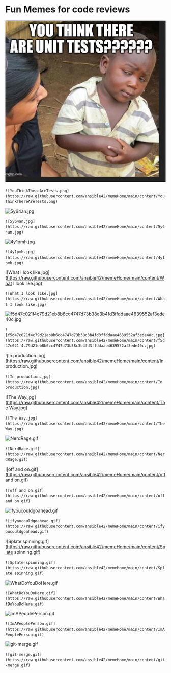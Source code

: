# Fun Memes for code reviews 
 
 
 
 ![YouThinkThereAreTests.png](https://raw.githubusercontent.com/ansible42/memeHome/main/content/YouThinkThereAreTests.png)
 
 ```![YouThinkThereAreTests.png](https://raw.githubusercontent.com/ansible42/memeHome/main/content/YouThinkThereAreTests.png)```  
 
 ![5y64an.jpg](https://raw.githubusercontent.com/ansible42/memeHome/main/content/5y64an.jpg)
 
 ```![5y64an.jpg](https://raw.githubusercontent.com/ansible42/memeHome/main/content/5y64an.jpg)```  
 
 ![4y1pmh.jpg](https://raw.githubusercontent.com/ansible42/memeHome/main/content/4y1pmh.jpg)
 
 ```![4y1pmh.jpg](https://raw.githubusercontent.com/ansible42/memeHome/main/content/4y1pmh.jpg)```  
 
 ![What I look like.jpg](https://raw.githubusercontent.com/ansible42/memeHome/main/content/What I look like.jpg)
 
 ```![What I look like.jpg](https://raw.githubusercontent.com/ansible42/memeHome/main/content/What I look like.jpg)```  
 
 ![f5d47c021f4c79d21eb8b6cc4747d73b38c3b4fd3ffddaae4639552af3ede40c.jpg](https://raw.githubusercontent.com/ansible42/memeHome/main/content/f5d47c021f4c79d21eb8b6cc4747d73b38c3b4fd3ffddaae4639552af3ede40c.jpg)
 
 ```![f5d47c021f4c79d21eb8b6cc4747d73b38c3b4fd3ffddaae4639552af3ede40c.jpg](https://raw.githubusercontent.com/ansible42/memeHome/main/content/f5d47c021f4c79d21eb8b6cc4747d73b38c3b4fd3ffddaae4639552af3ede40c.jpg)```  
 
 ![In production.jpg](https://raw.githubusercontent.com/ansible42/memeHome/main/content/In production.jpg)
 
 ```![In production.jpg](https://raw.githubusercontent.com/ansible42/memeHome/main/content/In production.jpg)```  
 
 ![The Way.jpg](https://raw.githubusercontent.com/ansible42/memeHome/main/content/The Way.jpg)
 
 ```![The Way.jpg](https://raw.githubusercontent.com/ansible42/memeHome/main/content/The Way.jpg)```  
 
 ![NerdRage.gif](https://raw.githubusercontent.com/ansible42/memeHome/main/content/NerdRage.gif)
 
 ```![NerdRage.gif](https://raw.githubusercontent.com/ansible42/memeHome/main/content/NerdRage.gif)```  
 
 ![off and on.gif](https://raw.githubusercontent.com/ansible42/memeHome/main/content/off and on.gif)
 
 ```![off and on.gif](https://raw.githubusercontent.com/ansible42/memeHome/main/content/off and on.gif)```  
 
 ![ifyoucouldgoahead.gif](https://raw.githubusercontent.com/ansible42/memeHome/main/content/ifyoucouldgoahead.gif)
 
 ```![ifyoucouldgoahead.gif](https://raw.githubusercontent.com/ansible42/memeHome/main/content/ifyoucouldgoahead.gif)```  
 
 ![Splate spinning.gif](https://raw.githubusercontent.com/ansible42/memeHome/main/content/Splate spinning.gif)
 
 ```![Splate spinning.gif](https://raw.githubusercontent.com/ansible42/memeHome/main/content/Splate spinning.gif)```  
 
 ![WhatDoYouDoHere.gif](https://raw.githubusercontent.com/ansible42/memeHome/main/content/WhatDoYouDoHere.gif)
 
 ```![WhatDoYouDoHere.gif](https://raw.githubusercontent.com/ansible42/memeHome/main/content/WhatDoYouDoHere.gif)```  
 
 ![ImAPeoplePerson.gif](https://raw.githubusercontent.com/ansible42/memeHome/main/content/ImAPeoplePerson.gif)
 
 ```![ImAPeoplePerson.gif](https://raw.githubusercontent.com/ansible42/memeHome/main/content/ImAPeoplePerson.gif)```  
 
 ![git-merge.gif](https://raw.githubusercontent.com/ansible42/memeHome/main/content/git-merge.gif)
 
 ```![git-merge.gif](https://raw.githubusercontent.com/ansible42/memeHome/main/content/git-merge.gif)``` 